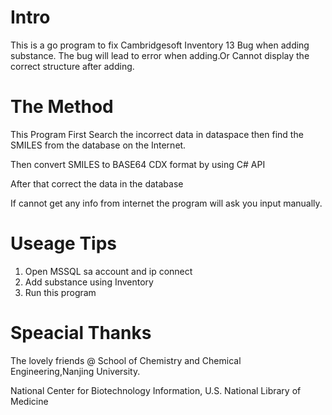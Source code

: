 # Intro
This is a go program to fix Cambridgesoft Inventory 13 Bug when adding substance.
The bug will lead to error when adding.Or Cannot display the correct structure after adding.

# The Method
This Program First Search the incorrect data in dataspace then find the SMILES from the database on the Internet.

Then convert SMILES to BASE64 CDX format by using C# API

After that  correct the data in the database

If cannot get any info from internet the program will ask you input manually.

# Useage Tips

1. Open MSSQL sa account and ip connect
2. Add substance using Inventory
3. Run this program

# Speacial Thanks

The lovely friends @ School of Chemistry and Chemical Engineering,Nanjing University.

National Center for Biotechnology Information, U.S. National Library of Medicine